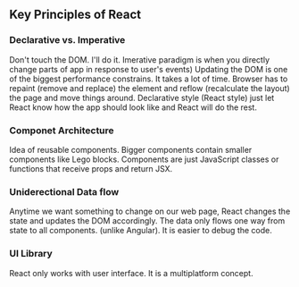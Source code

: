 ## Key Principles of React
### Declarative vs. Imperative
Don't touch the DOM. I'll do it. Imerative paradigm is when 
you directly change parts of app in response to user's events) Updating the DOM is one of the biggest performance constrains.
It takes a lot of time. Browser has to repaint (remove and replace) the element and reflow (recalculate the layout) the page 
and move things around. Declarative style (React style) just let React know how the app should look like and React will do 
the rest.
### Componet Architecture
Idea of reusable components. Bigger components contain smaller components like Lego blocks. Components are just JavaScript
classes or functions that receive props and return JSX.
### Uniderectional Data flow
Anytime we want something to change on our web page, React changes the state and updates the DOM accordingly. The data only
flows one way from state to all components. (unlike Angular). It is easier to debug the code.
### UI Library
React only works with user interface. It is a multiplatform concept.
